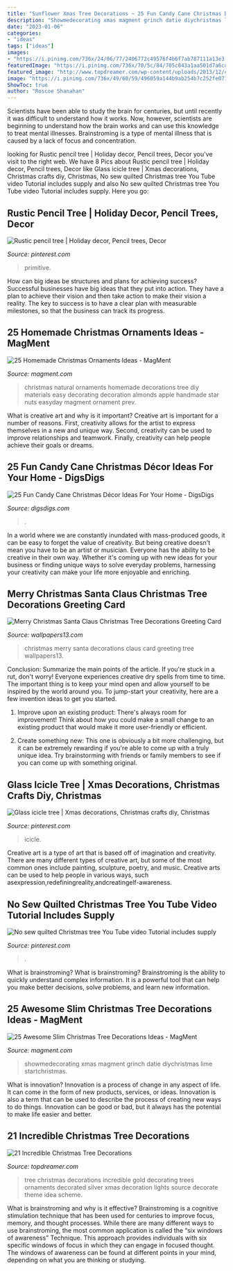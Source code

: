 ```yaml
---
title: "Sunflower Xmas Tree Decorations ~ 25 Fun Candy Cane Christmas Décor Ideas For Your Home"
description: "Showmedecorating xmas magment grinch datie diychristmas lime startchristmas"
date: "2023-01-06"
categories:
- "ideas"
tags: ["ideas"]
images:
- "https://i.pinimg.com/736x/24/06/77/2406772c49576f4b6f7ab787111a13e3.jpg"
featuredImage: "https://i.pinimg.com/736x/70/5c/84/705c843a1aa501d7a6cd6360c9fca121.jpg"
featured_image: "http://www.topdreamer.com/wp-content/uploads/2013/12/christmas-tree-decorations-2013-2014.jpg"
image: "https://i.pinimg.com/736x/49/60/59/496059a144b9ab254b7c252fe071db51--you-tube-video-supply-list.jpg"
ShowToc: true
author: "Roscoe Shanahan"
---
```



Scientists have been able to study the brain for centuries, but until recently it was difficult to understand how it works. Now, however, scientists are beginning to understand how the brain works and can use this knowledge to treat mental illnesses. Brainstroming is a type of mental illness that is caused by a lack of focus and concentration.

	

		
looking for Rustic pencil tree | Holiday decor, Pencil trees, Decor you've visit to the right web. We have 8 Pics about Rustic pencil tree | Holiday decor, Pencil trees, Decor like Glass icicle tree | Xmas decorations, Christmas crafts diy, Christmas, No sew quilted Christmas tree You Tube video Tutorial includes supply and also No sew quilted Christmas tree You Tube video Tutorial includes supply. Here you go:
		
    
## Rustic Pencil Tree | Holiday Decor, Pencil Trees, Decor

<img loading=lazy src="https://i.pinimg.com/736x/24/06/77/2406772c49576f4b6f7ab787111a13e3.jpg" onerror="this.onerror=null;this.src='https://tse3.mm.bing.net/th?id=OIP.QH0uX8Zx6kuHrnBSG_RaNwHaRb&amp;pid=15.1';" alt="Rustic pencil tree | Holiday decor, Pencil trees, Decor">

_Source: pinterest.com_

>primitive. 

	

How can big ideas be structures and plans for achieving success?
Successful businesses have big ideas that they put into action. They have a plan to achieve their vision and then take action to make their vision a reality. The key to success is to have a clear plan with measurable milestones, so that the business can track its progress.

    
## 25 Homemade Christmas Ornaments Ideas - MagMent

<img loading=lazy src="http://magment.com/wp-content/uploads/2016/10/Christmas-Ornaments-Made-From-Natural-Materials.jpg" onerror="this.onerror=null;this.src='https://tse4.mm.bing.net/th?id=OIP.oTzZGi7DTIoSaaVaMmgzhgHaJ4&amp;pid=15.1';" alt="25 Homemade Christmas Ornaments Ideas - MagMent">

_Source: magment.com_

>christmas natural ornaments homemade decorations tree diy materials easy decorating decoration almonds apple handmade star nuts easyday magment ornament prev. 

	

What is creative art and why is it important?
Creative art is important for a number of reasons. First, creativity allows for the artist to express themselves in a new and unique way. Second, creativity can be used to improve relationships and teamwork. Finally, creativity can help people achieve their goals or dreams.

    
## 25 Fun Candy Cane Christmas Décor Ideas For Your Home - DigsDigs

<img loading=lazy src="https://www.digsdigs.com/photos/fun-candy-cane-christmas-decor-ideas-for-your-home-15-554x836.jpg" onerror="this.onerror=null;this.src='https://tse1.mm.bing.net/th?id=OIP.hLE779D8X4wpd8wafllPJgHaLL&amp;pid=15.1';" alt="25 Fun Candy Cane Christmas Décor Ideas For Your Home - DigsDigs">

_Source: digsdigs.com_

>. 

	

In a world where we are constantly inundated with mass-produced goods, it can be easy to forget the value of creativity. But being creative doesn't mean you have to be an artist or musician. Everyone has the ability to be creative in their own way. Whether it's coming up with new ideas for your business or finding unique ways to solve everyday problems, harnessing your creativity can make your life more enjoyable and enriching.

    
## Merry Christmas Santa Claus Christmas Tree Decorations Greeting Card

<img loading=lazy src="http://www.wallpapers13.com/wp-content/uploads/2017/11/Merry-Christmas-Santa-Claus-Christmas-Tree-Decorations-Greeting-Card-1920x1200-1280x960.jpg" onerror="this.onerror=null;this.src='https://tse1.mm.bing.net/th?id=OIP.S9SvnMRmYERAwAkoWq8_GQHaFj&amp;pid=15.1';" alt="Merry Christmas Santa Claus Christmas Tree Decorations Greeting Card">

_Source: wallpapers13.com_

>christmas merry santa decorations claus card greeting tree wallpapers13. 

	

Conclusion: Summarize the main points of the article.
If you're stuck in a rut, don't worry! Everyone experiences creative dry spells from time to time. The important thing is to keep your mind open and allow yourself to be inspired by the world around you. To jump-start your creativity, here are a few invention ideas to get you started.
1. Improve upon an existing product: There's always room for improvement! Think about how you could make a small change to an existing product that would make it more user-friendly or efficient.

2. Create something new: This one is obviously a bit more challenging, but it can be extremely rewarding if you're able to come up with a truly unique idea. Try brainstorming with friends or family members to see if you can come up with something original.


    
## Glass Icicle Tree | Xmas Decorations, Christmas Crafts Diy, Christmas

<img loading=lazy src="https://i.pinimg.com/736x/70/5c/84/705c843a1aa501d7a6cd6360c9fca121.jpg" onerror="this.onerror=null;this.src='https://tse1.mm.bing.net/th?id=OIP.e9grFtOawgbgiXEs0p2vWQHaNL&amp;pid=15.1';" alt="Glass icicle tree | Xmas decorations, Christmas crafts diy, Christmas">

_Source: pinterest.com_

>icicle. 

	

Creative art is a type of art that is based off of imagination and creativity. There are many different types of creative art, but some of the most common ones include painting, sculpture, poetry, and music. Creative arts can be used to help people in various ways, such asexpression,redefiningreality,andcreatingelf-awareness.

    
## No Sew Quilted Christmas Tree You Tube Video Tutorial Includes Supply

<img loading=lazy src="https://i.pinimg.com/736x/49/60/59/496059a144b9ab254b7c252fe071db51--you-tube-video-supply-list.jpg" onerror="this.onerror=null;this.src='https://tse2.mm.bing.net/th?id=OIP.0CgFcaN26OaZn6nWFD8kOQHaJ7&amp;pid=15.1';" alt="No sew quilted Christmas tree You Tube video Tutorial includes supply">

_Source: pinterest.com_

>. 

	

What is brainstroming?
What is brainstroming? Brainstroming is the ability to quickly understand complex information. It is a powerful tool that can help you make better decisions, solve problems, and learn new information.

    
## 25 Awesome Slim Christmas Tree Decorations Ideas - MagMent

<img loading=lazy src="http://www.magment.com/wp-content/uploads/2016/10/White-Christmas-Tree-Decorating-Themes.jpg" onerror="this.onerror=null;this.src='https://tse4.mm.bing.net/th?id=OIP.0GRcObJJJl4f1_mDdv3WfAHaLH&amp;pid=15.1';" alt="25 Awesome Slim Christmas Tree Decorations Ideas - MagMent">

_Source: magment.com_

>showmedecorating xmas magment grinch datie diychristmas lime startchristmas. 

	

What is innovation?
Innovation is a process of change in any aspect of life. It can come in the form of new products, services, or ideas. Innovation is also a term that can be used to describe the process of creating new ways to do things. Innovation can be good or bad, but it always has the potential to make life easier and better.

    
## 21 Incredible Christmas Tree Decorations

<img loading=lazy src="http://www.topdreamer.com/wp-content/uploads/2013/12/christmas-tree-decorations-2013-2014.jpg" onerror="this.onerror=null;this.src='https://tse3.mm.bing.net/th?id=OIP.cJQbu9dOYMWHyo-L4BC1oQHaJ4&amp;pid=15.1';" alt="21 Incredible Christmas Tree Decorations">

_Source: topdreamer.com_

>tree christmas decorations incredible gold decorating trees ornaments decorated silver xmas decoration lights source decorate theme idea scheme. 

	

What is brainstroming and why is it effective?
Brainstroming is a cognitive stimulation technique that has been used for centuries to improve focus, memory, and thought processes. While there are many different ways to use brainstroming, the most common application is called the “six windows of awareness” Technique. This approach provides individuals with six specific windows of focus in which they can engage in focused thought. The windows of awareness can be found at different points in your mind, depending on what you are thinking or studying.

